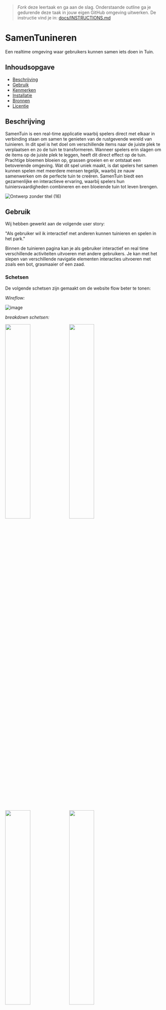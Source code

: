 > _Fork_ deze leertaak en ga aan de slag. Onderstaande outline ga je gedurende deze taak in jouw eigen GitHub omgeving uitwerken. De instructie vind je in: [docs/INSTRUCTIONS.md](docs/INSTRUCTIONS.md)

# SamenTunineren 
Een realtime omgeving waar gebruikers kunnen samen iets doen in Tuin.
<!-- Geef je project een titel en schrijf in één zin wat het is -->

## Inhoudsopgave

  * [Beschrijving](#beschrijving)
  * [Gebruik](#gebruik)
  * [Kenmerken](#kenmerken)
  * [Installatie](#installatie)
  * [Bronnen](#bronnen)
  * [Licentie](#licentie)

## Beschrijving
SamenTuin is een real-time applicatie waarbij spelers direct met elkaar in verbinding staan om samen te genieten van de rustgevende wereld van tuinieren. In dit spel is het doel om verschillende items naar de juiste plek te verplaatsen en zo de tuin te transformeren. Wanneer spelers erin slagen om de items op de juiste plek te leggen, heeft dit direct effect op de tuin. Prachtige bloemen bloeien op, grassen groeien en er ontstaat een betoverende omgeving. Wat dit spel uniek maakt, is dat spelers het samen kunnen spelen met meerdere mensen tegelijk, waarbij ze nauw samenwerken om de perfecte tuin te creëren. SamenTuin biedt een gezamenlijke en interactieve ervaring, waarbij spelers hun tuiniersvaardigheden combineren en een bloeiende tuin tot leven brengen.


![Ontwerp zonder titel (16)](https://github.com/Tolga1999/connecting-people-realtime-web-app/assets/54691201/8e18b02b-6e53-4f8b-9b39-8bc086e44c2f)

<!-- Bij Beschrijving staat kort beschreven wat voor project het is en wat je hebt gemaakt -->
<!-- Voeg een mooie poster visual toe 📸 -->
<!-- Voeg een link toe naar Github Pages 🌐-->

## Gebruik
<!-- Bij Gebruik staat de user story, hoe het werkt en wat je er mee kan. -->
Wij hebben gewerkt aan de volgende user story:

"Als gebruiker wil ik interactief met anderen kunnen tuinieren en spelen in het park."

Binnen de tuinieren pagina kan je als gebruiker interactief en real time verschillende activiteiten uitvoeren met andere gebruikers. Je kan met het slepen van verschillende navigatie elementen interacties uitvoeren met zoals een bot, grasmaaier of een zaad.

### Schetsen
De volgende schetsen zijn gemaakt om de website flow beter te tonen:

_Wireflow:_

![image](https://github.com/Tolga1999/connecting-people-realtime-web-app/assets/112855878/b7d57764-dbf1-4149-a973-86f7de36cedc)

_breakdown schetsen:_

<img src="https://github.com/Tolga1999/connecting-people-realtime-web-app/assets/112855878/3a2c7435-2e74-4ad7-a973-17f81067a21f" width="40%">

<img src="https://github.com/Tolga1999/connecting-people-realtime-web-app/assets/112855878/13d9e059-ccb8-4eb2-bff0-e1625e123da9" width="40%">

<img src="https://github.com/Tolga1999/connecting-people-realtime-web-app/assets/112855878/c9b48566-09a3-4598-955d-d61c1e562f68" width="40%">

<img src="https://github.com/Tolga1999/connecting-people-realtime-web-app/assets/112855878/ae418916-01ef-4f2c-a4f8-9273a0cd17b1" width="40%">

## Kenmerken
<!-- Bij Kenmerken staat welke technieken zijn gebruikt en hoe. Wat is de HTML structuur? Wat zijn de belangrijkste dingen in CSS? Wat is er met JS gedaan en hoe? Misschien heb je iets met NodeJS gedaan, of heb je een framwork of library gebruikt? -->

Nodejs-v:v18.14.0
<br>
Npm-v:9.4.1
<br>
gsap

## Installatie

## Bronnen

https://greensock.com/draggable/
<br>
https://socket.io/docs/v4/


## Licentie

This project is licensed under the terms of the [MIT license](./LICENSE).

